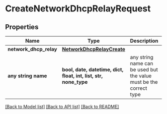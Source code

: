 # CreateNetworkDhcpRelayRequest


## Properties
Name | Type | Description | Notes
------------ | ------------- | ------------- | -------------
**network_dhcp_relay** | [**NetworkDhcpRelayCreate**](NetworkDhcpRelayCreate.md) |  | [optional] 
**any string name** | **bool, date, datetime, dict, float, int, list, str, none_type** | any string name can be used but the value must be the correct type | [optional]

[[Back to Model list]](../README.md#documentation-for-models) [[Back to API list]](../README.md#documentation-for-api-endpoints) [[Back to README]](../README.md)


